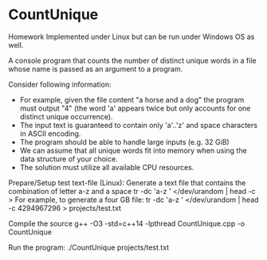 # CountUnique
Homework
Implemented under Linux but can be run under Windows OS as well.

A console program that counts the number of distinct unique words in a file whose name is passed as an argument to a program.

Consider following information:
- For example, given the file content "a horse and a dog" the program must output "4" (the word 'a' appears twice but only accounts for one distinct unique occurrence).
- The input text is guaranteed to contain only 'a'..'z' and space characters in ASCII encoding.
- The program should be able to handle large inputs (e.g. 32 GiB)
- We can assume that all unique words fit into memory when using the data structure of your choice.
- The solution must utilize all available CPU resources.

Prepare/Setup test text-file (Linux):
Generate a text file that contains the combination of letter a-z and a space
tr -dc 'a-z ' </dev/urandom | head -c <size in Bytes> > <Path to text file>
For example, to generate a four GB file:
  tr -dc 'a-z ' </dev/urandom | head -c 4294967296 > projects/test.txt
  
Compile the source
  g++ -O3 -std=c++14 -lpthread CountUnique.cpp -o CountUnique
  
Run the program:
  ./CountUnique projects/test.txt
